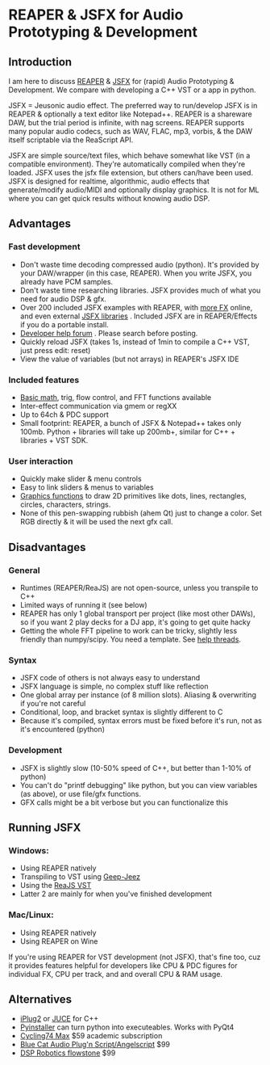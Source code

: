 # REAPER & JSFX for Audio Prototyping & Development

Introduction
---
I am here to discuss [REAPER](https://www.reaper.fm) & [JSFX](https://www.reaper.fm/sdk/js/js.php) for (rapid) Audio Prototyping & Development. We compare with developing a C++ VST or a app in python.

JSFX = Jeusonic audio effect. The preferred way to run/develop JSFX is in REAPER & optionally a text editor like Notepad++. REAPER is a shareware DAW, but the trial period is infinite, with nag screens. REAPER supports many popular audio codecs, such as WAV, FLAC, mp3, vorbis, & the DAW itself scriptable via the ReaScript API.

JSFX are simple source/text files, which behave somewhat like VST (in a compatible environment). They're automatically compiled when they're loaded. JSFX uses the jsfx file extension, but others can/have been used. JSFX is designed for realtime, algorithmic, audio effects that generate/modify audio/MIDI and optionally display graphics. It is not for ML where you can get quick results without knowing audio DSP.

Advantages
---

### Fast development

- Don't waste time decoding compressed audio (python). It's provided by your DAW/wrapper (in this case, REAPER). When you write JSFX, you already have PCM samples.
- Don't waste time researching libraries. JSFX provides much of what you need for audio DSP & gfx.
- Over 200 included JSFX examples with REAPER, with [more FX](https://stash.reaper.fm/tag/JS-Effects) online, and even external [JSFX libraries](http://ajaxsoundstudio.com/software/cookdsp/) . Included JSFX are in REAPER/Effects if you do a portable install.
- [Developer help forum](https://forum.cockos.com/forumdisplay.php?f=3) . Please search before posting.
- Quickly reload JSFX (takes 1s, instead of 1min to compile a C++ VST, just press edit: reset)
- View the value of variables (but not arrays) in REAPER's JSFX IDE

### Included features

- [Basic math](https://www.reaper.fm/sdk/js/basiccode.php), trig, flow control, and FFT functions available
- Inter-effect communication via gmem or regXX 
- Up to 64ch & PDC support
- Small footprint: REAPER, a bunch of JSFX & Notepad++ takes only 100mb. Python + libraries will take up 200mb+, similar for C++ + libraries + VST SDK.

### User interaction

- Quickly make slider & menu controls
- Easy to link sliders & menus to variables
- [Graphics functions](https://www.reaper.fm/sdk/js/gfx.php#js_gfx) to draw 2D primitives like dots, lines, rectangles, circles, characters, strings.
- None of this pen-swapping rubbish (ahem Qt) just to change a color. Set RGB directly & it will be used the next gfx call.


Disadvantages
---

### General

- Runtimes (REAPER/ReaJS) are not open-source, unless you transpile to C++
- Limited ways of running it (see below)
- REAPER has only 1 global transport per project (like most other DAWs), so if you want 2 play decks for a DJ app, it's going to get quite hacky
- Getting the whole FFT pipeline to work can be tricky, slightly less friendly than numpy/scipy. You need a template. See [help threads](https://forum.cockos.com/showthread.php?t=238800#6).

### Syntax

- JSFX code of others is not always easy to understand
- JSFX language is simple, no complex stuff like reflection
- One global array per instance (of 8 million slots). Aliasing & overwriting if you're not careful
- Conditional, loop, and bracket syntax is slightly different to C
- Because it's compiled, syntax errors must be fixed before it's run, not as it's encountered (python)

### Development

- JSFX is slightly slow (10-50% speed of C++, but better than 1-10% of python)
- You can't do "printf debugging" like python, but you can view variables (as above), or use file/gfx functions.
- GFX calls might be a bit verbose but you can functionalize this


Running JSFX
---

### Windows:

- Using REAPER natively
- Transpiling to VST using [Geep-Jeez](https://github.com/derekjohnevans/Geep-Jeez)
- Using the [ReaJS VST](https://www.reaper.fm/reaplugs)
- Latter 2 are mainly for when you've finished development

### Mac/Linux:

- Using REAPER natively
- Using REAPER on Wine

If you're using REAPER for VST development (not JSFX), that's fine too, cuz it provides features helpful for developers like CPU & PDC figures for individual FX, CPU per track, and and overall CPU & RAM usage.

Alternatives
---
- [iPlug2](https://github.com/iplug2/iplug2) or [JUCE](https://juce.com/) for C++
- [Pyinstaller](https://www.pyinstaller.org/) can turn python into executeables. Works with PyQt4
- [Cycling74 Max](https://cycling74.com/products/max) $59 academic subscription
- [Blue Cat Audio Plug'n Script/Angelscript](https://www.bluecataudio.com/Products/Product_PlugNScript/) $99
- [DSP Robotics flowstone](http://www.dsprobotics.com/flowstone.html) $99